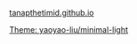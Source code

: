 [tanapthetimid.github.io](https://tanapthetimid.github.io)

[Theme: yaoyao-liu/minimal-light](https://github.com/yaoyao-liu/minimal-light)